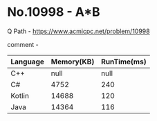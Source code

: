 # No.10998 - A*B
Q Path - https://www.acmicpc.net/problem/10998

comment - 

Language | Memory(KB) | RunTime(ms)
------------ | ------------- | ------
C++ | null | null 
C# | 4752  | 240
Kotlin | 14688 | 120
Java | 14364 | 116 